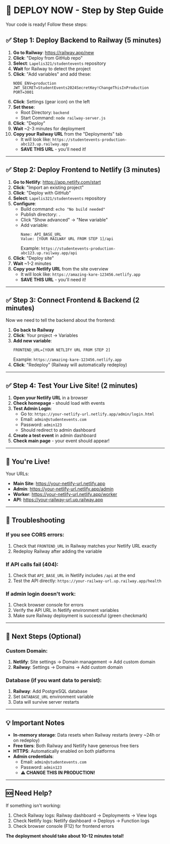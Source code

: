 # 🚀 DEPLOY NOW - Step by Step Guide

Your code is ready! Follow these steps:

## ✅ Step 1: Deploy Backend to Railway (5 minutes)

1. **Go to Railway**: https://railway.app/new
2. **Click**: "Deploy from GitHub repo"
3. **Select**: `Lapelis321/studentevents` repository
4. **Wait** for Railway to detect the project
5. **Click**: "Add variables" and add these:
   ```
   NODE_ENV=production
   JWT_SECRET=StudentEvents2024SecretKey!ChangeThisInProduction
   PORT=3001
   ```
6. **Click**: Settings (gear icon) on the left
7. **Set these**:
   - Root Directory: `backend`
   - Start Command: `node railway-server.js`
8. **Click**: "Deploy"
9. **Wait** ~2-3 minutes for deployment
10. **Copy your Railway URL** from the "Deployments" tab
    - It will look like: `https://studentevents-production-abc123.up.railway.app`
    - **SAVE THIS URL** - you'll need it!

---

## ✅ Step 2: Deploy Frontend to Netlify (3 minutes)

1. **Go to Netlify**: https://app.netlify.com/start
2. **Click**: "Import an existing project"
3. **Click**: "Deploy with GitHub"
4. **Select**: `Lapelis321/studentevents` repository
5. **Configure**:
   - Build command: `echo "No build needed"`
   - Publish directory: `.`
   - Click "Show advanced" → "New variable"
   - Add variable:
     ```
     Name: API_BASE_URL
     Value: [YOUR RAILWAY URL FROM STEP 1]/api
     ```
     Example: `https://studentevents-production-abc123.up.railway.app/api`
6. **Click**: "Deploy site"
7. **Wait** ~1-2 minutes
8. **Copy your Netlify URL** from the site overview
    - It will look like: `https://amazing-kare-123456.netlify.app`
    - **SAVE THIS URL** - you'll need it!

---

## ✅ Step 3: Connect Frontend & Backend (2 minutes)

Now we need to tell the backend about the frontend:

1. **Go back to Railway**
2. **Click**: Your project → Variables
3. **Add new variable**:
   ```
   FRONTEND_URL=[YOUR NETLIFY URL FROM STEP 2]
   ```
   Example: `https://amazing-kare-123456.netlify.app`
4. **Click**: "Redeploy" (Railway will automatically redeploy)

---

## ✅ Step 4: Test Your Live Site! (2 minutes)

1. **Open your Netlify URL** in a browser
2. **Check homepage** - should load with events
3. **Test Admin Login**:
   - Go to: `https://your-netlify-url.netlify.app/admin/login.html`
   - Email: `admin@studentevents.com`
   - Password: `admin123`
   - Should redirect to admin dashboard
4. **Create a test event** in admin dashboard
5. **Check main page** - your event should appear!

---

## 🎉 You're Live!

Your URLs:
- **Main Site**: https://your-netlify-url.netlify.app
- **Admin**: https://your-netlify-url.netlify.app/admin
- **Worker**: https://your-netlify-url.netlify.app/worker
- **API**: https://your-railway-url.up.railway.app

---

## 🔧 Troubleshooting

### If you see CORS errors:
1. Check that `FRONTEND_URL` in Railway matches your Netlify URL exactly
2. Redeploy Railway after adding the variable

### If API calls fail (404):
1. Check that `API_BASE_URL` in Netlify includes `/api` at the end
2. Test the API directly: `https://your-railway-url.up.railway.app/health`

### If admin login doesn't work:
1. Check browser console for errors
2. Verify the API URL in Netlify environment variables
3. Make sure Railway deployment is successful (green checkmark)

---

## 📝 Next Steps (Optional)

### Custom Domain:
1. **Netlify**: Site settings → Domain management → Add custom domain
2. **Railway**: Settings → Domains → Add custom domain

### Database (if you want data to persist):
1. **Railway**: Add PostgreSQL database
2. Set `DATABASE_URL` environment variable
3. Data will survive server restarts

---

## 💡 Important Notes

- **In-memory storage**: Data resets when Railway restarts (every ~24h or on redeploy)
- **Free tiers**: Both Railway and Netlify have generous free tiers
- **HTTPS**: Automatically enabled on both platforms
- **Admin credentials**: 
  - Email: `admin@studentevents.com`
  - Password: `admin123`
  - **⚠️ CHANGE THIS IN PRODUCTION!**

---

## 🆘 Need Help?

If something isn't working:
1. Check Railway logs: Railway dashboard → Deployments → View logs
2. Check Netlify logs: Netlify dashboard → Deploys → Function logs
3. Check browser console (F12) for frontend errors

**The deployment should take about 10-12 minutes total!**

